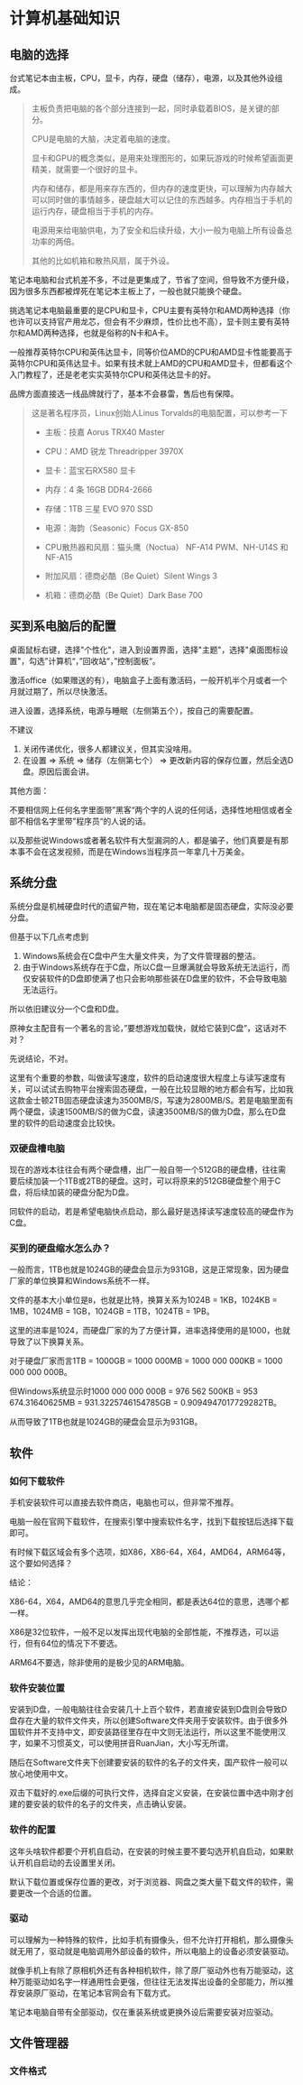 # 计算机基础知识

## 电脑的选择

台式笔记本由主板，CPU，显卡，内存，硬盘（储存），电源，以及其他外设组成。

> 主板负责把电脑的各个部分连接到一起，同时承载着BIOS，是关键的部分。
>
> CPU是电脑的大脑，决定着电脑的速度。
>
> 显卡和GPU的概念类似，是用来处理图形的，如果玩游戏的时候希望画面更精美，就需要一个很好的显卡。
>
> 内存和储存，都是用来存东西的，但内存的速度更快，可以理解为内存越大可以同时做的事情越多，硬盘越大可以记住的东西越多。内存相当于手机的运行内存，硬盘相当于手机的内存。
>
> 电源用来给电脑供电，为了安全和后续升级，大小一般为电脑上所有设备总功率的两倍。
>
> 其他的比如机箱和散热风扇，属于外设。

笔记本电脑和台式机差不多，不过是更集成了，节省了空间，但导致不方便升级，因为很多东西都被焊死在笔记本主板上了，一般也就只能换个硬盘。

挑选笔记本电脑最重要的是CPU和显卡，CPU主要有英特尔和AMD两种选择（你也许可以支持官产用龙芯，但会有不少麻烦，性价比也不高），显卡则主要有英特尔和AMD两种选择，也就是俗称的N卡和A卡。

一般推荐英特尔CPU和英伟达显卡，同等价位AMD的CPU和AMD显卡性能要高于英特尔CPU和英伟达显卡。如果有技术就上AMD的CPU和AMD显卡，但都看这个入门教程了，还是老老实实英特尔CPU和英伟达显卡的好。

品牌方面直接选一线品牌就行了，基本不会暴雷，售后也有保障。

> 这是著名程序员，Linux创始人Linus Torvalds的电脑配置，可以参考一下
>
> - 主板：技嘉 Aorus TRX40 Master
> - CPU：AMD 锐龙 Threadripper 3970X
> - 显卡：蓝宝石RX580 显卡
> - 内存：4 条 16GB DDR4-2666
> - 存储：1TB 三星 EVO 970 SSD
> - 电源：海韵（Seasonic）Focus GX-850
> - CPU散热器和风扇：猫头鹰（Noctua） NF-A14 PWM、NH-U14S 和 NF-A15
> - 附加风扇：德商必酷（Be Quiet）Silent Wings 3
>
> - 机箱：德商必酷（Be Quiet）Dark Base 700

## 买到系电脑后的配置

桌面鼠标右键，选择"个性化"，进入到设置界面，选择"主题"，选择"桌面图标设置"，勾选”计算机“，”回收站“，”控制面板“。

激活office（如果赠送的有），电脑盒子上面有激活码，一般开机半个月或者一个月就过期了，所以尽快激活。

进入设置，选择系统，电源与睡眠（左侧第五个），按自己的需要配置。

不建议

1. 关闭传递优化，很多人都建议关，但其实没啥用。
2. 在设置 => 系统 => 储存（左侧第七个） => 更改新内容的保存位置，然后全选D盘。原因后面会讲。

其他方面：

不要相信网上任何名字里面带”黑客“两个字的人说的任何话，选择性地相信或者全部不相信名字里带”程序员“的人说的话。

以及那些说Windows或者著名软件有大型漏洞的人，都是骗子，他们真要是有那本事不会在这发视频，而是在Windows当程序员一年拿几十万美金。

## 系统分盘

系统分盘是机械硬盘时代的遗留产物，现在笔记本电脑都是固态硬盘，实际没必要分盘。

但基于以下几点考虑到

1. Windows系统会在C盘中产生大量文件夹，为了文件管理器的整洁。
2. 由于Windows系统存在于C盘，所以C盘一旦爆满就会导致系统无法运行，而仅安装软件的D盘即使满了也只会影响那些装在D盘里的软件，不会导致电脑无法运行。

所以依旧建议分一个C盘和D盘。

原神女主配音有一个著名的言论，”要想游戏加载快，就给它装到C盘”，这话对不对？

先说结论，不对。

这里有个重要的参数，叫做读写速度，软件的启动速度很大程度上与读写速度有关，可以试试去购物平台搜索固态硬盘，一般在比较显眼的地方都会有写，比如我这款金士顿2TB固态硬盘读速为3500MB/S，写速为2800MB/S。若是电脑里面有两个硬盘，读速1500MB/S的做为C盘，读速3500MB/S的做为D盘，那么在D盘里的软件的启动速度会比较快。

### 双硬盘槽电脑

现在的游戏本往往会有两个硬盘槽，出厂一般自带一个512GB的硬盘槽，往往需要后续加装一个1TB或2TB的硬盘。这时，可以将原来的512GB硬盘整个用于C盘，将后续加装的硬盘分配为D盘。

同软件的启动，若是希望电脑快点启动，那么最好是选择读写速度较高的硬盘作为C盘。

### 买到的硬盘缩水怎么办？

一般而言，1TB也就是1024GB的硬盘会显示为931GB，这是正常现象，因为硬盘厂家的单位换算和Windows系统不一样。

文件的基本大小单位是`B`，也就是比特，换算关系为1024B = 1KB，1024KB = 1MB，1024MB = 1GB，1024GB = 1TB，1024TB = 1PB。

这里的进率是1024，而硬盘厂家的为了方便计算，进率选择使用的是1000，也就导致了以下换算关系。

对于硬盘厂家而言1TB = 1000GB = 1000 000MB = 1000 000 000KB = 1000 000 000 000B。

但Windows系统显示时1000 000 000 000B = 976 562 500KB = 953 674.31640625MB = 931.3225746154785GB = 0.9094947017729282TB。

从而导致了1TB也就是1024GB的硬盘会显示为931GB。

## 软件

### 如何下载软件

手机安装软件可以直接去软件商店，电脑也可以，但非常不推荐。

电脑一般在官网下载软件，在搜索引擎中搜索软件名字，找到下载按钮后选择下载即可。

有时候下载区域会有多个选项，如X86，X86-64，X64，AMD64，ARM64等，这个要如何选择？

结论：

X86-64，X64，AMD64的意思几乎完全相同，都是表达64位的意思，选哪个都一样。

X86是32位软件，一般不足以发挥出现代电脑的全部性能，不推荐选，可以运行，但有64位的情况下不要选。

ARM64不要选，除非使用的是极少见的ARM电脑。

### 软件安装位置

安装到D盘，一般电脑往往会安装几十上百个软件，若直接安装到D盘则会导致D盘存在大量的软件文件夹，所以创建Software文件夹用于安装软件。由于很多外国软件并不支持中文，即安装路径里存在中文则无法运行，所以这里不能使用汉字，如果不习惯英文，可以使用拼音RuanJian，大小写无所谓。

随后在Software文件夹下创建要安装的软件的名子的文件夹，国产软件一般可以放心地使用中文。

双击下载好的.exe后缀的可执行文件，选择自定义安装，在安装位置中选中刚才创建的要安装的软件的名子的文件夹，点击确认安装。

### 软件的配置

这年头啥软件都要个开机自启动，在安装的时候主要不要勾选开机自启动，如果默认开机自启动的去设置里关闭。

默认下载位置或保存位置的更改，对于浏览器、网盘之类大量下载文件的软件，需要更改一个合适的位置。

### 驱动

可以理解为一种特殊的软件，比如手机有摄像头，但不允许打开相机，那么摄像头就无用了，驱动就是电脑调用外部设备的软件，所以电脑上的设备必须安装驱动。

就像手机上有除了原相机外还有各种相机软件，除了原厂驱动外也有万能驱动，这种万能驱动如名字一样通用性会更强，但往往无法发挥出设备的全部能力，所以推荐安装原厂驱动，在笔记本官网会有下载方式。

笔记本电脑自带有全部驱动，仅在重装系统或更换外设后需要安装对应驱动。

## 文件管理器

### 文件格式